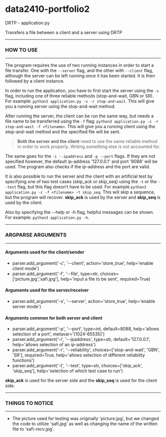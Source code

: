 # data2410-portfolio2

DRTP - application.py

Transfers a file between a client and a server using DRTP
		
**************
### HOW TO USE
**************

The program requires the use of two running instances in order to start a file transfer.
One with the `--server` flag, and the other with `--client` flag, although the server
can be left running once it has been started. It is then followed by a client instance.

In order to run the application, you have to first start the server using the `-s` flag,
including one of three reliable methods (stop-and-wait, GBN or SR).
For example: `python3 application.py -s -r stop-and-wait`.
This will give you a running server using the stop-and-wait method.

After running the server, the client can be run the same way, but needs a file name to be transferred using the `-f` flag:
`python3 application.py -c -r stop-and-wait -f <filename>`. This will give you a running client using the
stop-and-wait method and the specified file will be sent.

> **Both the server and the client** need to use the same reliable method in order to work properly. 
> Writing something else is not accounted for.

The same goes for the `-i --ipaddress` and `-p --port` flags. If they are not specified however, the default
ip-address '127.0.0.1' and port '8088' will be used. The program also checks if the ip-address and the port are valid.

It is also possible to run the server and the client with an artificial test by specifying one of two test cases
(skip_ack or skip_seq) using the `-t` or the `--test` flag, but this flag doesn't have to be used.
For example `python3 application.py -c -f <filename> -t skip_seq`. This will skip a sequence, but the
program will recover.
**skip_ack** is used by the server and **skip_seq** is used by the client.

Also by specifying the --help or -h flag, helpful messages can be shown.
For example: `python3 application.py -h`.

**********************
### ARGPARSE ARGUMENTS
**********************

#### Arguments used for the client/sender
- parser.add_argument('-c', '--client', action='store_true', help='enable client mode')
- parser.add_argument('-f', '--file', type=str, choices=['picture.jpg','safi.jpg'], help='input a file to be sent', required=True)
#### Arguments used for the server/receiver
- parser.add_argument('-s', '--server', action='store_true', help='enable server mode')
#### Arguments common for both server and client
- parser.add_argument('-p', '--port', type=int, default=8088, help='allows selection of a port', metavar='[1024-65535]')
- parser.add_argument('-i', '--ipaddress', type=str, default='127.0.0.1', help='allows selection of an ip-address')
- parser.add_argument('-r', '--reliability', choices=['stop-and-wait', 'GBN', 'SR'], required=True,
                    help='allows selection of different reliability functions')
- parser.add_argument('-t', '--test', type=str, choices=['skip_ack', 'skip_seq'],
                    help='selection of which test case to run')

**skip_ack** is used for the server side and the **skip_seq** is used for the client side.

********************
### THINGS TO NOTICE
********************

- The picture used for testing was originally 'picture.jpg', but we changed the code to utilize 'safi.jpg' as well as 
changing the name of the written file to 'safi-recv.jpg'.
